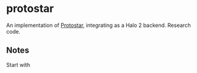 # protostar
An implementation of [Protostar](https://eprint.iacr.org/2023/620), integrating as a Halo 2 backend. Research code.

## Notes
Start with 
